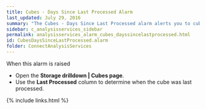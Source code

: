 ```yaml
---
title: Cubes - Days Since Last Processed Alarm
last_updated: July 29, 2016
summary: "The Cubes - Days Since Last Processed alarm alerts you to cubes that have been waiting to be processed for at least three days."
sidebar: c_analysisservices_sidebar
permalink: analysisservices_alarm_cubes_dayssincelastprocessed.html
id: CubesDaysSinceLastProcessed.alarm
folder: ConnectAnalysisServices
---
```



When this alarm is raised

* Open the **Storage drilldown \| Cubes page**.
* Use the **Last Processed** column to determine when the cube was last processed.



{% include links.html %}

